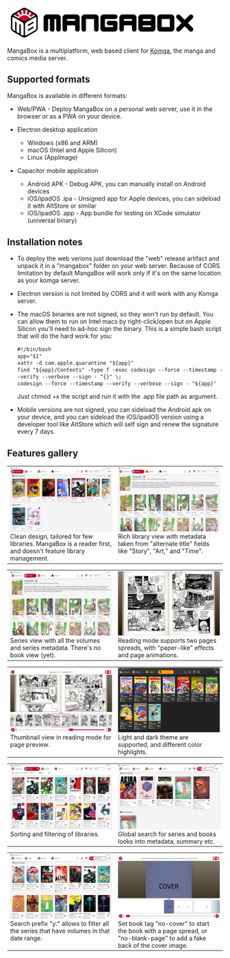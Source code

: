 <picture><img alt="MangaBox Logo" src="logo/mangabox-logo-new-with-name.svg" width=450px></picture>

MangaBox is a multiplatform, web based client for <a href="https://komga.org">Komga</a>, the manga and comics media server.		

## Supported formats

MangaBox is available in different formats:
- Web/PWA - Deploy MangaBox on a personal web server, use it in the browser or as a PWA on your device.

- Electron desktop application
	- Windows (x86 and ARM)
	- macOS (Intel and Apple Silicon)
	- Linux (AppImage)

- Capacitor mobile application
	- Android APK - Debug APK, you can manually install on Android devices
	- iOS/ipadOS .ipa - Unsigned app for Apple devices, you can sideload it with AltStore or similar
	- iOS/ipadOS .app - App bundle for testing on XCode simulator (universal binary)

## Installation notes

- To deploy the web verions just download the "web" release artifact and unpack it in a "mangabox" folder on your web server. Because of CORS limitation by default MangaBox will work only if it's on the same location as your komga server.

- Electron version is not limited by CORS and it will work with any Komga server.

- The macOS binaries are not signed, so they won't run by default. You can allow them to run on Intel macs by right-click/open but on Apple Silicon you'll need to ad-hoc sign the binary. This is a simple bash script that will do the hard work for you:

	```
	#!/bin/bash
	app="$1"
	xattr -d com.apple.quarantine "${app}"
	find "${app}/Contents" -type f -exec codesign --force --timestamp --verify --verbose --sign - "{}" \;
	codesign --force --timestamp --verify --verbose --sign - "${app}"
	```

	Just chmod +x the script and run it with the .app file path as argument.

- Mobile versions are not signed, you can sideload the Android apk on your device, and you can sideload the iOS/ipadOS version using a developer tool like AltStore which will self sign and renew the signature every 7 days.

## Features gallery
<table>
<tr>
	<td valign=top width=50%>
		<img alt="Dashboard view" src="docs/pics/dashboard.png" width=100%><br>
		Clean design, tailored for few libraries. MangaBox is a reader first, and doesn't feature library management.
	</td>
	<td valign=top width=50%>
		<img alt="Series view" src="docs/pics/series.png" width=100%><br>
		Rich library view with metadata taken from "alternate title" fields like "Story", "Art," and "Time".
	</td>
</tr>
</table>
<table>
<tr>
	<td valign=top width=50%>
		<img alt="Series view" src="docs/pics/series.png" width=100%><br>
		Series view with all the volumes and series metadata. There's no book view (yet).
	</td>
	<td valign=top width=50%>
		<img alt="Reading mode" src="docs/pics/reader.png" width=100%><br>
		Reading mode supports two pages spreads, with "paper-like" effects and page animations.
	</td>
</tr>
</table>
<table>
<tr>
	<td valign=top width=50%>
		<img alt="Reading thumbnails" src="docs/pics/thumbnails.png" width=100%><br>
		Thumbnail view in reading mode for page preview.
	</td>
	<td valign=top width=50%>
		<img alt="Light/dark mode" src="docs/pics/darktheme.png" width=100%><br>
		Light and dark theme are supported, and different color highlights.
	</td>
</tr>
</table>
<table>
<tr>
	<td valign=top width=50%>
		<img alt="Library filter" src="docs/pics/filter.png" width=100%><br>
		Sorting and filtering of libraries.
	</td>
	<td>
		<img alt="Series search" src="docs/pics/search.png" width=100%><br>
		Global search for series and books looks into metadata, summary etc.
	</td>
</tr>
</table>
<table>
<tr>
	<td valign=top width=50%>
		<img alt="Series search" src="docs/pics/yearsearch.png" width=100%><br>
		Search prefix "y:" allows to filter all the series that have volumes in that date range.
	</td>
	<td valign=top>
		<img alt="Series search" src="docs/pics/addblank.png" width=100%><br>
		Set book tag "no-cover" to start the book with a page spread, or "no-blank-page" to add a fake back of the cover image.
	</td>
</tr>
</table>
